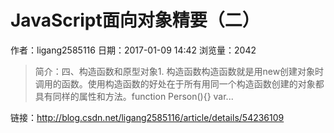 # JavaScript面向对象精要（二）
作者：ligang2585116
日期：2017-01-09 14:42
浏览量：2042
> 简介：四、构造函数和原型对象1. 构造函数构造函数就是用new创建对象时调用的函数。使用构造函数的好处在于所有用同一个构造函数创建的对象都具有同样的属性和方法。function Person(){}
var...

 链接：http://blog.csdn.net/ligang2585116/article/details/54236109
